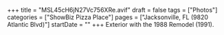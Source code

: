 +++
title = "MSL45cH6jN27Vc756XRe.avif"
draft = false
tags = ["Photos"]
categories = ["ShowBiz Pizza Place"]
pages = ["Jacksonville, FL (9820 Atlantic Blvd)"]
startDate = ""
+++
Exterior with the 1988 Remodel (1991).

